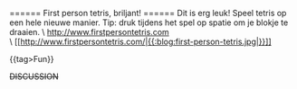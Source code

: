 ====== First person tetris, briljant! ======
Dit is erg leuk! Speel tetris op een hele nieuwe manier. 
Tip: druk tijdens het spel op spatie om je blokje te draaien.
\\
http://www.firstpersontetris.com  
\\
[[http://www.firstpersontetris.com/|{{:blog:first-person-tetris.jpg|}}]]

{{tag>Fun}}


~~DISCUSSION~~
